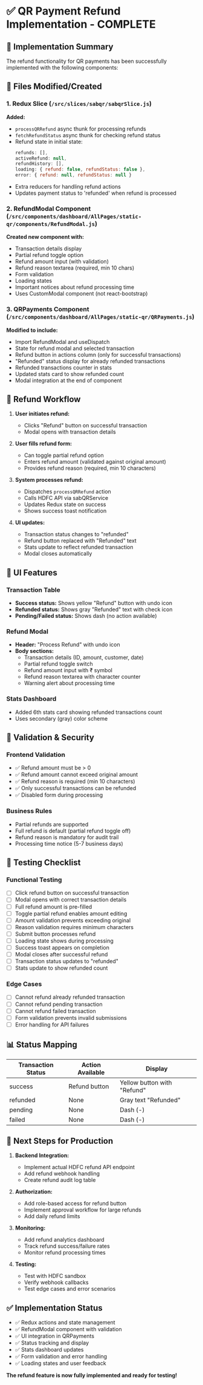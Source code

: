 # ✅ QR Payment Refund Implementation - COMPLETE

## 🎯 Implementation Summary

The refund functionality for QR payments has been successfully implemented with the following components:

## 📝 Files Modified/Created

### 1. Redux Slice (`/src/slices/sabqr/sabqrSlice.js`)
**Added:**
- `processQRRefund` async thunk for processing refunds
- `fetchRefundStatus` async thunk for checking refund status
- Refund state in initial state:
  ```javascript
  refunds: [],
  activeRefund: null,
  refundHistory: [],
  loading: { refund: false, refundStatus: false },
  error: { refund: null, refundStatus: null }
  ```
- Extra reducers for handling refund actions
- Updates payment status to 'refunded' when refund is processed

### 2. RefundModal Component (`/src/components/dashboard/AllPages/static-qr/components/RefundModal.js`)
**Created new component with:**
- Transaction details display
- Partial refund toggle option
- Refund amount input (with validation)
- Refund reason textarea (required, min 10 chars)
- Form validation
- Loading states
- Important notices about refund processing time
- Uses CustomModal component (not react-bootstrap)

### 3. QRPayments Component (`/src/components/dashboard/AllPages/static-qr/QRPayments.js`)
**Modified to include:**
- Import RefundModal and useDispatch
- State for refund modal and selected transaction
- Refund button in actions column (only for successful transactions)
- "Refunded" status display for already refunded transactions
- Refunded transactions counter in stats
- Updated stats card to show refunded count
- Modal integration at the end of component

## 🔄 Refund Workflow

1. **User initiates refund:**
   - Clicks "Refund" button on successful transaction
   - Modal opens with transaction details

2. **User fills refund form:**
   - Can toggle partial refund option
   - Enters refund amount (validated against original amount)
   - Provides refund reason (required, min 10 characters)

3. **System processes refund:**
   - Dispatches `processQRRefund` action
   - Calls HDFC API via sabQRService
   - Updates Redux state on success
   - Shows success toast notification

4. **UI updates:**
   - Transaction status changes to "refunded"
   - Refund button replaced with "Refunded" text
   - Stats update to reflect refunded transaction
   - Modal closes automatically

## 🎨 UI Features

### Transaction Table
- **Success status:** Shows yellow "Refund" button with undo icon
- **Refunded status:** Shows gray "Refunded" text with check icon
- **Pending/Failed status:** Shows dash (no action available)

### Refund Modal
- **Header:** "Process Refund" with undo icon
- **Body sections:**
  - Transaction details (ID, amount, customer, date)
  - Partial refund toggle switch
  - Refund amount input with ₹ symbol
  - Refund reason textarea with character counter
  - Warning alert about processing time

### Stats Dashboard
- Added 6th stats card showing refunded transactions count
- Uses secondary (gray) color scheme

## 🔐 Validation & Security

### Frontend Validation
- ✅ Refund amount must be > 0
- ✅ Refund amount cannot exceed original amount
- ✅ Refund reason is required (min 10 characters)
- ✅ Only successful transactions can be refunded
- ✅ Disabled form during processing

### Business Rules
- Partial refunds are supported
- Full refund is default (partial refund toggle off)
- Refund reason is mandatory for audit trail
- Processing time notice (5-7 business days)

## 🧪 Testing Checklist

### Functional Testing
- [ ] Click refund button on successful transaction
- [ ] Modal opens with correct transaction details
- [ ] Full refund amount is pre-filled
- [ ] Toggle partial refund enables amount editing
- [ ] Amount validation prevents exceeding original
- [ ] Reason validation requires minimum characters
- [ ] Submit button processes refund
- [ ] Loading state shows during processing
- [ ] Success toast appears on completion
- [ ] Modal closes after successful refund
- [ ] Transaction status updates to "refunded"
- [ ] Stats update to show refunded count

### Edge Cases
- [ ] Cannot refund already refunded transaction
- [ ] Cannot refund pending transaction
- [ ] Cannot refund failed transaction
- [ ] Form validation prevents invalid submissions
- [ ] Error handling for API failures

## 📊 Status Mapping

| Transaction Status | Action Available | Display |
|-------------------|------------------|---------|
| success | Refund button | Yellow button with "Refund" |
| refunded | None | Gray text "Refunded" |
| pending | None | Dash (-) |
| failed | None | Dash (-) |

## 🚀 Next Steps for Production

1. **Backend Integration:**
   - Implement actual HDFC refund API endpoint
   - Add refund webhook handling
   - Create refund audit log table

2. **Authorization:**
   - Add role-based access for refund button
   - Implement approval workflow for large refunds
   - Add daily refund limits

3. **Monitoring:**
   - Add refund analytics dashboard
   - Track refund success/failure rates
   - Monitor refund processing times

4. **Testing:**
   - Test with HDFC sandbox
   - Verify webhook callbacks
   - Test edge cases and error scenarios

## ✅ Implementation Status

- ✅ Redux actions and state management
- ✅ RefundModal component with validation
- ✅ UI integration in QRPayments
- ✅ Status tracking and display
- ✅ Stats dashboard updates
- ✅ Form validation and error handling
- ✅ Loading states and user feedback

**The refund feature is now fully implemented and ready for testing!**